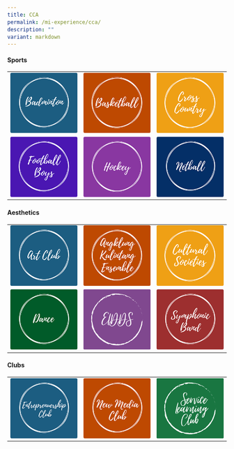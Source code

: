 ```yaml
---
title: CCA
permalink: /mi-experience/cca/
description: ""
variant: markdown
---
```

<h4><strong>Sports</strong></h4>
<div>
<table style="border-collapse: collapse; width: 100%;" border="0">
<tbody>
<tr>
<td style="width: 33.3333%; border:0px;"><a href="/mi-experience/cca/sports/badminton"><img src="/images/cca1.png"></a></td>
<td style="width: 33.3333%; border:0px;"><a href="/mi-experience/cca/sports/basketball"><img src="/images/cca2.png"></a></td>
<td style="width: 33.3333%; border:0px;"><a href="/mi-experience/cca/sports/cross-country"><img src="/images/cca3.png"></a></td>
</tr>
<tr>
<td style="width: 33.3333%; border:0px;"><a href="/mi-experience/cca/sports/football-boys"><img src="/images/cca5.png"></a></td>
<td style="width: 33.3333%; border:0px;"><a href="/mi-experience/cca/sports/hockey"><img src="/images/cca7.png"></a></td>
<td style="width: 33.3333%; border:0px;"><a href="/mi-experience/cca/sports/netball"><img src="/images/cca8.png"></a></td>
</tr>
</tbody>
</table>
</div>

<h4><strong>Aesthetics</strong></h4>
<div>
<table style="border-collapse: collapse; width: 100%;" border="0">
<tbody>
<tr>
<td style="width: 33.3333%; border:0px;"><a href="/mi-experience/cca/aesthetics/art-club"><img src="/images/cca9.png"></a></td>
<td style="width: 33.3333%; border:0px;"><a href="/mi-experience/cca/aesthetics/cultural-studies"><img src="/images/cca10.png"></a></td>
<td style="width: 33.3333%; border:0px;"><a href="/mi-experience/cca/aesthetics/angklung-kulintang-ensemble"><img src="/images/cca11.png"></a></td>
</tr>
<tr>
<td style="width: 33.3333%; border:0px;"><a href="/mi-experience/cca/aesthetics/dance"><img src="/images/cca12.png"></a></td>
<td style="width: 33.3333%; border:0px;"><a href="/mi-experience/cca/aesthetics/eldds"><img src="/images/cca-22.png"></a></td>
<td style="width: 33.3333%; border:0px;"><a href="/mi-experience/cca/aesthetics/symphonic-band"><img src="/images/cca14.png"></a></td>
</tr>
</tbody>
</table>
</div>

<h4><strong>Clubs</strong></h4>
<div>
<table style="border-collapse: collapse; width: 100%;" border="0">
<tbody>
<tr>
<td style="width: 33.3333%;"><a href="/mi-experience/cca/clubs/entrepreneurship-club"><img src="/images/cca15.png"></a></td>
<td style="width: 33.3333%;"><a href="/mi-experience/cca/clubs/new-media-club"><img src="/images/cca16.png"></a></td>
<td style="width: 33.3333%;"><a href="/mi-experience/cca/clubs/service-learning-club"><img src="/images/cca-21.png"></a></td>
</tr>
</tbody>
</table>
</div>